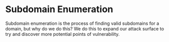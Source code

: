 # Subdomain Enumeration

Subdomain enumeration is the process of finding valid subdomains for a domain, but why do we do this? We do this to expand our attack surface to try and discover more potential points of vulnerability.